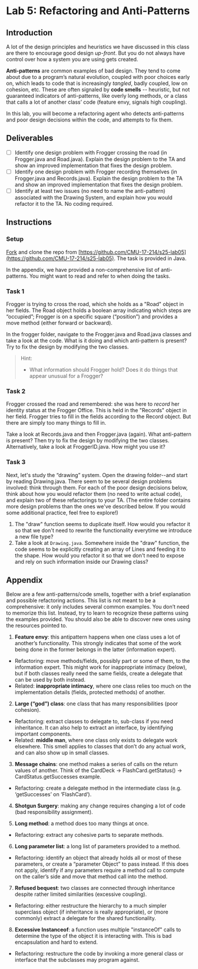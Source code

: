# Lab 5: Refactoring and Anti-Patterns

## Introduction 
A lot of the design principles and heuristics we have discussed in this class are there to encourage good design *up-front*. But you do not always have control over how a system you are using gets created. 


**Anti-patterns** are common examples of bad design. They tend to come about due to a program’s natural evolution, coupled with poor choices early on, which leads to code that is increasingly *tangled*, badly coupled, low on cohesion, etc. These are often signaled by **code smells** -- heuristic, but not guaranteed indicators of anti-patterns, like overly long methods, or a class that calls a lot of another class’ code (feature envy, signals high coupling).

In this lab, you will become a refactoring agent who detects anti-patterns and poor design decisions within the code, and attempts to fix them.
## Deliverables

- [ ] Identify one design problem with Frogger crossing the road (in Frogger.java and Road.java). Explain the design problem to the TA and show an improved implementation that fixes the design problem.
- [ ] Identify one design problem with Frogger recording themselves (in Frogger.java and Records.java). Explain the design problem to the TA and show an improved implementation that fixes the design problem.
- [ ] Identify at least two issues (no need to name the anti-pattern) associated with the Drawing System, and explain how you would refactor it to the TA. No coding required.

## Instructions

### Setup
<u>Fork</u> and clone the repo from [https://github.com/CMU-17-214/s25-lab05](https://github.com/CMU-17-214/s25-lab05). The task is provided in Java.

In the appendix, we have provided a non-comprehensive list of anti-patterns. You might want to read and refer to when doing the tasks. 

### Task 1
Frogger is trying to cross the road, which she holds as a "Road" object in her fields. The Road object holds a boolean array indicating which steps are “occupied”; Frogger is on a specific square (“position”) and provides a move method (either forward or backward).

In the frogger folder, navigate to the Frogger.java and Road.java classes and take a look at the code. What is it doing and which anti-pattern is present? Try to fix the design by modifying the two classes.

> Hint: 
> + What information should Frogger hold? Does it do things that appear unusual for a Frogger?


### Task 2

Frogger crossed the road and remembered: she was here to *record* her identity status at the Frogger Office. This is held in the "Records" object in her field. Frogger tries to fill in the fields according to the Record object. But there are simply too many things to fill in.

Take a look at Records.java and then Frogger.java (again). What anti-pattern is present? Then try to fix the design by modifying the two classes. Alternatively, take a look at FroggerID.java. How might you use it?

### Task 3

Next, let's study the “drawing” system. Open the drawing folder--and start by reading Drawing.java. There seem to be several design problems involved: think through them. For each of the poor design decisions below, think about how you would refactor them (no need to write actual code), and explain two of these refactorings to your TA. (The entire folder contains more design problems than the ones we've described below. If you would some additional practice, feel free to explore!)

1. The "draw" function seems to duplicate itself. How would you refactor it so that we don't need to rewrite the functionality everytime we introduce a new file type?
2. Take a look at ``` Drawing.java ```. Somewhere inside the "draw" function, the code seems to be explicitly creating an array of Lines and feeding it to the shape. How would you refactor it so that we don't need to expose and rely on such information inside our Drawing class?


## Appendix

Below are a few anti-patterns/code smells, together with a brief explanation and possible refactoring actions. This list is not meant to be a comprehensive: it only includes several common examples. You don’t need to memorize this list. Instead, try to learn to recognize these patterns using the examples provided. You should also be able to discover new ones using the resources pointed to.

1. **Feature envy**: this antipattern happens when one class uses a lot of another’s functionality. This strongly indicates that some of the work being done in the former belongs in the latter (information expert).
  - Refactoring: move methods/fields, possibly part or some of them, to the information expert. This might work for inappropriate intimacy (below), but if both classes really need the same fields, create a delegate that can be used by both instead.
  - Related: **inappropriate intimacy**, where one class relies too much on the implementation details (fields, protected methods) of another.

2. **Large (“god”) class**: one class that has many responsibilities (poor cohesion).
  - Refactoring: extract classes to delegate to, sub-class if you need inheritance. It can also help to extract an interface, by identifying important components.
  - Related: **middle man**, where one class only exists to delegate work elsewhere. This smell applies to classes that don’t do any actual work, and can also show up in small classes.

3. **Message chains**: one method makes a series of calls on the return values of another. Think of the CardDeck → FlashCard.getStatus() → CardStatus.getSuccesses example.
  - Refactoring: create a delegate method in the intermediate class (e.g. ‘getSuccesses’ on ‘FlashCard’).

4. **Shotgun Surgery**: making any change requires changing a lot of code (bad responsibility assignment).

5. **Long method**: a method does too many things at once.
  - Refactoring: extract any cohesive parts to separate methods.

6. **Long parameter list**: a long list of parameters provided to a method.
  - Refactoring: identify an object that already holds all or most of these parameters, or create a “parameter Object” to pass instead. If this does not apply, identify if any parameters require a method call to compute on the caller’s side and move that method call into the method.

7. **Refused bequest**: two classes are connected through inheritance despite rather limited similarities (excessive coupling).
  - Refactoring: either restructure the hierarchy to a much simpler superclass object (if inheritance is really appropriate), or (more commonly) extract a delegate for the shared functionality.

8. **Excessive Instanceof**: a function uses multiple "instanceOf" calls to determine the type of the object it is interacting with. This is bad encapsulation and hard to extend.
  - Refactoring: restructure the code by invoking a more general class or interface that the subclasses may program against.
